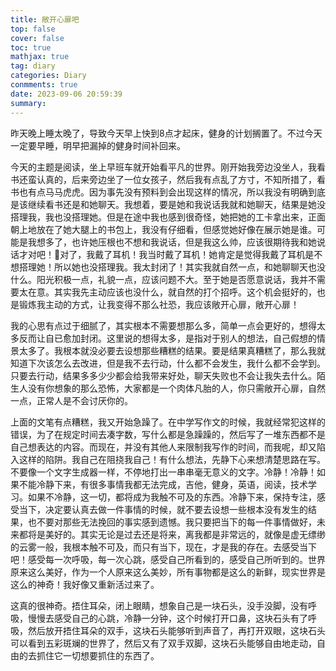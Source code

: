 ```yaml
---
title: 敞开心扉吧
top: false
cover: false
toc: true
mathjax: true
tag: diary
categories: Diary
conmments: true
date: 2023-09-06 20:59:39
summary:
---
```


昨天晚上睡太晚了，导致今天早上快到8点才起床，健身的计划搁置了。不过今天一定要早睡，明早把漏掉的健身时间补回来。

今天的主题是阅读，坐上早班车就开始看平凡的世界。刚开始我旁边没坐人，我看书还蛮认真的，后来旁边坐了一位女孩子，然后我有点乱了方寸，不知所措了，看书也有点马马虎虎。因为事先没有预料到会出现这样的情况，所以我没有明确到底是该继续看书还是和她聊天。我想着，要是她和我说话我就和她聊天，结果是她没搭理我，我也没搭理她。但是在途中我也感到很奇怪，她把她的工卡拿出来，正面朝上地放在了她大腿上的书包上，我没有仔细看，但感觉她好像在展示她是谁。可能是我想多了，也许她压根也不想和我说话，但是我这么帅，应该很期待我和她说话才对吧！🐶对了，我戴了耳机！我当时戴了耳机！她肯定是觉得我戴了耳机是不想搭理她！所以她也没搭理我。我太封闭了！其实我就自然一点，和她聊聊天也没什么。阳光积极一点，礼貌一点，应该问题不大。至于她是否愿意说话，我并不需要太在意。其实我先主动应该也没什么，就自然的打个招呼。这个机会挺好的，也是锻炼我主动的方式，让我变得不那么社恐，我应该敞开心扉，敞开心扉！

我的心思有点过于细腻了，其实根本不需要想那么多，简单一点会更好的，想得太多反而让自已愈加封闭。这里说的想得太多，是指对于别人的想法，自己假想的情景太多了。我根本就没必要去设想那些糟糕的结果。要是结果真糟糕了，那么我就知道下次该怎么去改进，但是我不去行动，什么都不会发生，我什么都不会学到。只要去行动，结果多多少少都会给我带来好处，聊天失败也不会让我失去什么。陌生人没有你想象的那么恐怖，大家都是一个肉体凡胎的人，你只需敞开心扉，自然一点，正常人是不会讨厌你的。

上面的文笔有点糟糕，我又开始急躁了。在中学写作文的时候，我就经常犯这样的错误，为了在规定时间去凑字数，写什么都是急躁躁的，然后写了一堆东西都不是自己想表达的内容。而现在，并没有其他人来限制我写作的时间，而我呢，却又陷入这样的陷阱。我自己在阻挠我自己！有什么想法，先静下心来想清楚思路在写。不要像一个文字生成器一样，不停地打出一串串毫无意义的文字。冷静！冷静！如果不能冷静下来，有很多事情我都无法完成，吉他，健身，英语，阅读，技术学习。如果不冷静，这一切，都将成为我触不可及的东西。冷静下来，保持专注，感受当下，决定要认真去做一件事情的时候，就不要去设想一些根本没有发生的结果，也不要对那些无法挽回的事实感到遗憾。我只要把当下的每一件事情做好，未来都将是美好的。其实无论是过去还是将来，离我都是非常远的，就像是虚无缥缈的云雾一般，我根本触不可及，而只有当下，现在，才是我的存在。去感受当下吧！感受每一次呼吸，每一次心跳，感受自己所看到的，感受自己所听到的。世界原来这么美好，作为一个人原来这么美妙，所有事物都是这么的新鲜，现实世界是这么的神奇！我好像又重新活过来了。

这真的很神奇。捂住耳朵，闭上眼睛，想象自己是一块石头，没手没脚，没有呼吸，慢慢去感受自己的心跳，冷静一分钟，这个时候打开口鼻，这块石头有了呼吸，然后放开捂住耳朵的双手，这块石头能够听到声音了，再打开双眼，这块石头可以看到五彩斑斓的世界了，然后又有了双手双脚，这块石头能够自由地走动，自由的去抓住它一切想要抓住的东西了。

